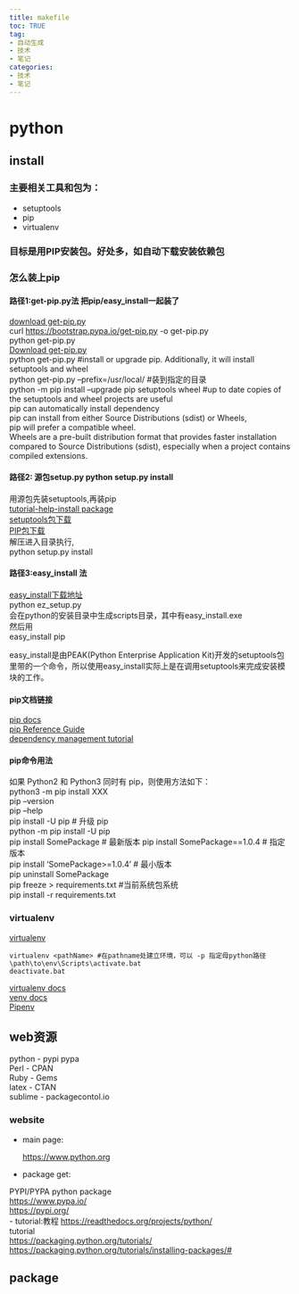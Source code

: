 ```yaml
---
title: makefile
toc: TRUE
tag:
- 自动生成
- 技术
- 笔记
categories:
- 技术
- 笔记
---
```

<h1 id="python">python</h1>
<h2 id="install">install</h2>
<h3 id="主要相关工具和包为">主要相关工具和包为：</h3>
<ul>
<li>setuptools</li>
<li>pip</li>
<li>virtualenv</li>
</ul>
<h3 id="目标是用pip安装包好处多如自动下载安装依赖包">目标是用PIP安装包。好处多，如自动下载安装依赖包</h3>
<h3 id="怎么装上pip">怎么装上pip</h3>
<h4 id="路径1get-pip.py法-把pipeasy_install一起装了">路径1:get-pip.py法 把pip/easy_install一起装了</h4>
<div class="line-block"><a href="https://bootstrap.pypa.io/get-pip.py">download get-pip.py</a><br />
curl <a href="https://bootstrap.pypa.io/get-pip.py">https://bootstrap.pypa.io/get-pip.py</a> -o get-pip.py<br />
python get-pip.py</div>
<div class="line-block"><a href="https://bootstrap.pypa.io/get-pip.py">Download get-pip.py</a><br />
python get-pip.py #install or upgrade pip. Additionally, it will install setuptools and wheel<br />
python get-pip.py –prefix=/usr/local/ #装到指定的目录<br />
python -m pip install –upgrade pip setuptools wheel #up to date copies of the setuptools and wheel projects are useful</div>
<div class="line-block">pip can automatically install dependency<br />
pip can install from either Source Distributions (sdist) or Wheels,<br />
pip will prefer a compatible wheel.<br />
Wheels are a pre-built distribution format that provides faster installation compared to Source Distributions (sdist), especially when a project contains compiled extensions.</div>
<h4 id="路径2-源包setup.py-python-setup.py-install">路径2: 源包setup.py python setup.py install</h4>
<div class="line-block">用源包先装setuptools,再装pip<br />
<a href="https://packaging.python.org/tutorials/installing-packages/">tutorial-help-install package</a><br />
<a href="https://pypi.org/project/setuptools/#files">setuptools包下载</a><br />
<a href="https://pypi.org/project/pip/#files">PIP包下载</a><br />
解压进入目录执行,<br />
python setup.py install</div>
<h4 id="路径3easy_install-法">路径3:easy_install 法</h4>
<div class="line-block"><a href="https://pypi.python.org/pypi/ez_setup">easy_install下载地址</a><br />
python ez_setup.py<br />
会在python的安装目录中生成scripts目录，其中有easy_install.exe</div>
<div class="line-block">然后用<br />
easy_install pip</div>
<p>easy_install是由PEAK(Python Enterprise Application Kit)开发的setuptools包里带的一个命令，所以使用easy_install实际上是在调用setuptools来完成安装模块的工作。</p>
<h4 id="pip文档链接">pip文档链接</h4>
<div class="line-block"><a href="https://pip.pypa.io/">pip docs</a><br />
<a href="https://pip.pypa.io/en/latest/reference/index.html">pip Reference Guide</a><br />
<a href="https://packaging.python.org/tutorials/managing-dependencies/#managing-dependencies">dependency management tutorial</a></div>
<h4 id="pip命令用法">pip命令用法</h4>
<div class="line-block">如果 Python2 和 Python3 同时有 pip，则使用方法如下：<br />
python3 -m pip install XXX</div>
<div class="line-block">pip –version<br />
pip –help<br />
pip install -U pip # 升级 pip<br />
python -m pip install -U pip<br />
pip install SomePackage # 最新版本 pip install SomePackage==1.0.4 # 指定版本<br />
pip install ‘SomePackage&gt;=1.0.4’ # 最小版本<br />
pip uninstall SomePackage</div>
<div class="line-block">pip freeze &gt; requirements.txt #当前系统包系统<br />
pip install -r requirements.txt</div>
<h3 id="virtualenv">virtualenv</h3>
<p><a href="https://pypi.org/project/virtualenv/#files">virtualenv</a></p>
<pre><code>virtualenv &lt;pathName&gt; #在pathname处建立环境，可以 -p 指定母python路径  
\path\to\env\Scripts\activate.bat  
deactivate.bat  </code></pre>
<div class="line-block"><a href="http://virtualenv.pypa.io/">virtualenv docs</a><br />
<a href="https://docs.python.org/3/library/venv.html">venv docs</a><br />
<a href="https://packaging.python.org/key_projects/#pipenv">Pipenv</a></div>
<h2 id="web资源">web资源</h2>
<div class="line-block">python - pypi pypa<br />
Perl - CPAN<br />
Ruby - Gems</div>
<div class="line-block">latex - CTAN<br />
sublime - packagecontol.io</div>
<h3 id="website">website</h3>
<ul>
<li><p>main page:</p>
<p><a href="https://www.python.org">https://www.python.org</a></p></li>
<li><p>package get:</p></li>
</ul>
<div class="line-block">PYPI/PYPA python package<br />
<a href="https://www.pypa.io/">https://www.pypa.io/</a><br />
<a href="https://pypi.org/">https://pypi.org/</a><br />
- tutorial:教程 <a href="https://readthedocs.org/projects/python/">https://readthedocs.org/projects/python/</a><br />
tutorial<br />
<a href="https://packaging.python.org/tutorials/">https://packaging.python.org/tutorials/</a><br />
<a href="https://packaging.python.org/tutorials/installing-packages/#">https://packaging.python.org/tutorials/installing-packages/#</a></div>
<h2 id="package">package</h2>
